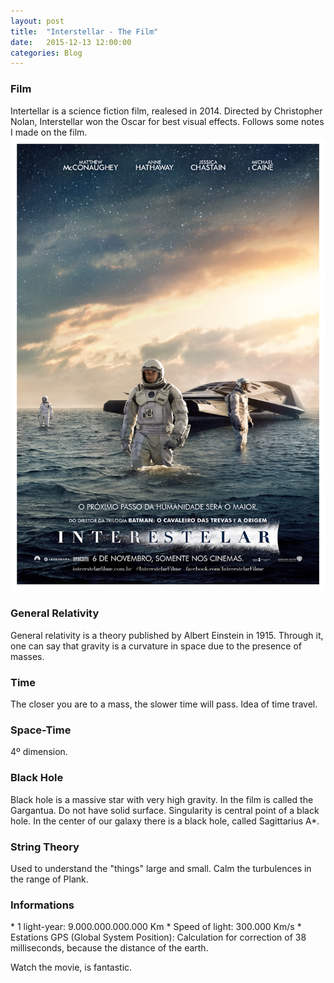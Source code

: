 ```yaml
---
layout: post
title:  "Interstellar - The Film"
date:   2015-12-13 12:00:00
categories: Blog
---
```


<h3>Film</h3>
Intertellar is a science fiction film, realesed in 2014. Directed by Christopher Nolan, Interstellar won the Oscar for best visual effects. Follows some notes I made on the film.

<img src="/img/posts/interstellar.jpg"/>

<h3>General Relativity</h3>
General relativity is a theory published by Albert Einstein in 1915. Through it, one can say that gravity is a curvature in space due to the presence of masses.

<h3>Time</h3>
The closer you are to a mass, the slower time will pass. Idea of time travel.

<h3>Space-Time</h3>
4º dimension.

<h3>Black Hole</h3>
Black hole is a massive star with very high gravity. In the film is called the Gargantua. Do not have solid surface. Singularity is central point of a black hole. In the center of our galaxy there is a black hole, called Sagittarius A*.

<h3>String Theory</h3>
Used to understand the "things" large and small. Calm the turbulences in the range of Plank.

<h3>Informations</h3>
* 1 light-year: 9.000.000.000.000 Km
* Speed of light: 300.000 Km/s
* Estations GPS (Global System Position): Calculation for correction of 38 milliseconds, because the distance of the earth.

Watch the movie, is fantastic.